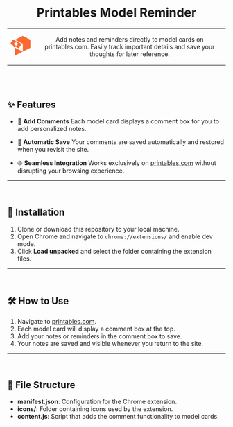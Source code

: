 <div align="center">


# Printables Model Reminder

<table align="center">
    <tr>
        <td align="center">
            <img src="/icons/128x128.png">
        </td>
        <td></td>
        <td align="center">
            <p>Add notes and reminders directly to model cards on printables.com. Easily track important details and save your thoughts for later reference.</p>
        </td>
       <td></td>
    </tr>
</table>

<br><br>

</div>

## ✨ Features

- 📝 **Add Comments**
  Each model card displays a comment box for you to add personalized notes.

- 💾 **Automatic Save**
  Your comments are saved automatically and restored when you revisit the site.

- 🌐 **Seamless Integration**
  Works exclusively on [printables.com](https://www.printables.com) without disrupting your browsing experience.

---

<br>

## 🚀 Installation

1. Clone or download this repository to your local machine.
2. Open Chrome and navigate to `chrome://extensions/` and enable dev mode.
4. Click **Load unpacked** and select the folder containing the extension files.

---

<br>

## 🛠️ How to Use

1. Navigate to [printables.com](https://www.printables.com).
2. Each model card will display a comment box at the top.
3. Add your notes or reminders in the comment box to save.
4. Your notes are saved and visible whenever you return to the site.

---

<br>

## 📂 File Structure

- **manifest.json**: Configuration for the Chrome extension.
- **icons/**: Folder containing icons used by the extension.
- **content.js**: Script that adds the comment functionality to model cards.
